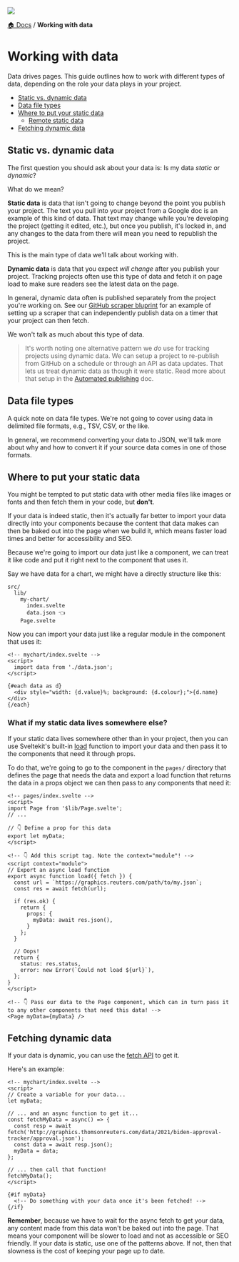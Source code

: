 ![](https://graphics.thomsonreuters.com/style-assets/images/logos/reuters-graphics-logo/svg/graphics-logo-color-dark.svg)

[🏠 Docs](https://github.com/reuters-graphics/bluprint_graphics-kit/blob/master/docs/developers/README.md) / **Working with data**

# Working with data

Data drives pages. This guide outlines how to work with different types of data, depending on the role your data plays in your project.

- [Static vs. dynamic data](#static-vs-dynamic-data)
- [Data file types](#data-file-types)
- [Where to put your static data](#where-to-put-your-static-data)
  - [Remote static data](#what-if-my-static-data-lives-somewhere-else)  
- [Fetching dynamic data](#fetching-dynamic-data)

## Static vs. dynamic data

The first question you should ask about your data is: Is my data *static* or *dynamic*?

What do we mean?

**Static data** is data that isn't going to change beyond the point you publish your project. The text you pull into your project from a Google doc is an example of this kind of data. That text may change while you're developing the project (getting it edited, etc.), but once you publish, it's locked in, and any changes to the data from there will mean you need to republish the project.

This is the main type of data we'll talk about working with.

**Dynamic data** is data that you expect *will change* after you publish your project. Tracking projects often use this type of data and fetch it on page load to make sure readers see the latest data on the page.

In general, dynamic data often is published separately from the project you're working on. See our [GitHub scraper bluprint](https://github.com/reuters-graphics/bluprint_github-action-scraper) for an example of setting up a scraper that can independently publish data on a timer that your project can then fetch.

We won't talk as much about this type of data. 

> It's worth noting one alternative pattern we _do_ use for tracking projects using dynamic data. We can setup a project to re-publish from GitHub on a schedule or through an API as data updates. That lets us treat dynamic data as though it were static. Read more about that setup in the [Automated publishing](https://github.com/reuters-graphics/bluprint_graphics-kit/blob/master/docs/developers/automated-publishing.md) doc.

## Data file types

A quick note on data file types. We're not going to cover using data in delimited file formats, e.g., TSV, CSV, or the like.

In general, we recommend converting your data to JSON, we'll talk more about why and how to convert it if your source data comes in one of those formats.

## Where to put your static data

You might be tempted to put static data with other media files like images or fonts and then fetch them in your code, but **don't**.

If your data is indeed static, then it's actually far better to import your data directly into your components because the content that data makes can then be baked out into the page when we build it, which means faster load times and better for accessibility and SEO.

Because we're going to import our data just like a component, we can treat it like code and put it right next to the component that uses it.

Say we have data for a chart, we might have a directly structure like this:

```
src/
  lib/
    my-chart/
      index.svelte
      data.json 👈
    Page.svelte
```

Now you can import your data just like a regular module in the component that uses it:

```svelte
<!-- mychart/index.svelte -->
<script>
  import data from './data.json';
</script>

{#each data as d}
  <div style="width: {d.value}%; background: {d.colour};">{d.name}</div>
{/each}
```

### What if my static data lives somewhere else?

If your static data lives somewhere other than in your project, then you can use Sveltekit's built-in [load](https://kit.svelte.dev/docs#loading) function to import your data and then pass it to the components that need it through props.

To do that, we're going to go to the component in the `pages/` directory that defines the page that needs the data and export a load function that returns the data in a props object we can then pass to any components that need it:

```svelte
<!-- pages/index.svelte -->
<script>
import Page from '$lib/Page.svelte';
// ...

// 👇 Define a prop for this data
export let myData;
</script>

<!-- 👇 Add this script tag. Note the context="module"! -->
<script context="module">
// Export an async load function
export async function load({ fetch }) {
  const url = `https://graphics.reuters.com/path/to/my.json`;
  const res = await fetch(url);

  if (res.ok) {
    return {
      props: {
        myData: await res.json(),
      }
    };
  }

  // Oops!
  return {
    status: res.status,
    error: new Error(`Could not load ${url}`),
  };
}
</script>

<!-- 👇 Pass our data to the Page component, which can in turn pass it
to any other components that need this data! -->
<Page myData={myData} />
```


## Fetching dynamic data

If your data is dynamic, you can use the [fetch API](https://developer.mozilla.org/en-US/docs/Web/API/Fetch_API/Using_Fetch) to get it.

Here's an example:

```svelte
<!-- mychart/index.svelte -->
<script>
// Create a variable for your data...
let myData;

// ... and an async function to get it...
const fetchMyData = async() => {
  const resp = await fetch('http://graphics.thomsonreuters.com/data/2021/biden-approval-tracker/approval.json');
  const data = await resp.json();
  myData = data;
};

// ... then call that function!
fetchMyData();
</script>

{#if myData}
  <!-- Do something with your data once it's been fetched! -->
{/if}
```

**Remember**, because we have to wait for the async fetch to get your data, any content made from this data won't be baked out into the page. That means your component will be slower to load and not as accessible or SEO friendly. If your data is static, use one of the patterns above. If not, then that slowness is the cost of keeping your page up to date.
